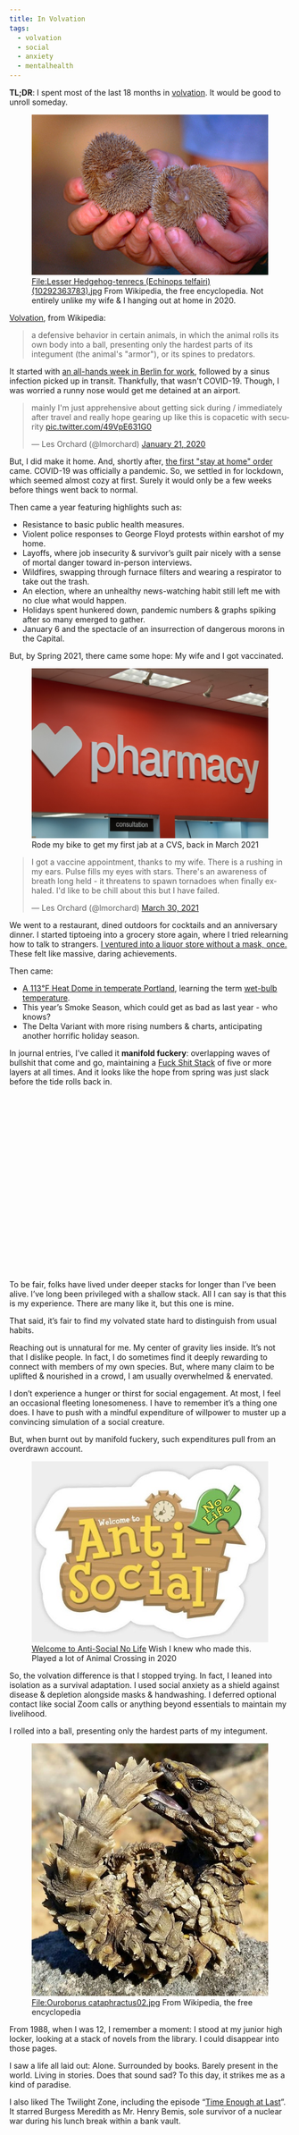 ```yaml
---
title: In Volvation
tags:
  - volvation
  - social
  - anxiety
  - mentalhealth
---
```


**TL;DR**: I spent most of the last 18 months in [volvation][]. It would be good to unroll someday.

<!--more-->

<figure>
<img src="./Lesser_Hedgehog.jpg"  class="fullwidth thumbnail" />
<figcaption><a href="https://en.wikipedia.org/wiki/File:Lesser_Hedgehog-tenrecs_(Echinops_telfairi)_(10292363783).jpg">File:Lesser Hedgehog-tenrecs (Echinops telfairi) (10292363783).jpg</a> From Wikipedia, the free encyclopedia. Not entirely unlike my wife & I hanging out at home in 2020.</figcaption>
</figure>

[Volvation], from Wikipedia:

[volvation]: https://en.wikipedia.org/wiki/Volvation

> a defensive behavior in certain animals, in which the animal rolls its own body into a ball, presenting only the hardest parts of its integument (the animal's "armor"), or its spines to predators.

It started with [an all-hands week in Berlin for work][berlin], followed by a sinus infection picked up in transit. Thankfully, that wasn't COVID-19. Though, I was worried a runny nose would get me detained at an airport.

[berlin]: https://wiki.mozilla.org/All_Hands/Berlin2020

<blockquote class="twitter-tweet"><p lang="en" dir="ltr">mainly I&#39;m just apprehensive about getting sick during / immediately after travel and really hope gearing up like this is copacetic with security <a href="https://t.co/49VpE631G0">pic.twitter.com/49VpE631G0</a></p>&mdash; Les Orchard (@lmorchard) <a href="https://twitter.com/lmorchard/status/1219706169029083136?ref_src=twsrc%5Etfw">January 21, 2020</a></blockquote>

But, I did make it home. And, shortly after, [the first "stay at home" order][stayhome] came. COVID-19 was officially a pandemic. So, we settled in for lockdown, which seemed almost cozy at first. Surely it would only be a few weeks before things went back to normal.

[stayhome]: https://www.opb.org/news/article/oregon-stay-at-home-order-coronavirus-covid-19-kate-brown/

Then came a year featuring highlights such as:

- Resistance to basic public health measures.
- Violent police responses to George Floyd protests within earshot of my home.
- Layoffs, where job insecurity & survivor’s guilt pair nicely with a sense of mortal danger toward in-person interviews.
- Wildfires, swapping through furnace filters and wearing a respirator to take out the trash.
- An election, where an unhealthy news-watching habit still left me with no clue what would happen.
- Holidays spent hunkered down, pandemic numbers & graphs spiking after so many emerged to gather.
- January 6 and the spectacle of an insurrection of dangerous morons in the Capital.

But, by Spring 2021, there came some hope: My wife and I got vaccinated.

<figure>
<img src="./pharmacy.jpg" />
<figcaption>Rode my bike to get my first jab at a CVS, back in March 2021</figcaption>
</figure>

<blockquote class="twitter-tweet"><p lang="en" dir="ltr">I got a vaccine appointment, thanks to my wife. There is a rushing in my ears. Pulse fills my eyes with stars. There&#39;s an awareness of breath long held - it threatens to spawn tornadoes when finally exhaled. I&#39;d like to be chill about this but I have failed.</p>&mdash; Les Orchard (@lmorchard) <a href="https://twitter.com/lmorchard/status/1376962089399414786?ref_src=twsrc%5Etfw">March 30, 2021</a></blockquote>

We went to a restaurant, dined outdoors for cocktails and an anniversary dinner. I started tiptoeing into a grocery store again, where I tried relearning how to talk to strangers. [I ventured into a liquor store without a mask, once.][liquor store] These felt like massive, daring achievements.

[liquor store]: https://twitter.com/lmorchard/status/1420132695145730048

Then came:

- [A 113℉ Heat Dome in temperate Portland][heat dome], learning the term [wet-bulb temperature][].
- This year’s Smoke Season, which could get as bad as last year - who knows?
- The Delta Variant with more rising numbers & charts, anticipating another horrific holiday season.

[heat dome]: https://www.theguardian.com/us-news/2021/jun/28/portland-seattle-heatwave-heat-dome-temperatures
[wet-bulb temperature]: https://en.wikipedia.org/wiki/Wet-bulb_temperature

In journal entries, I’ve called it **manifold fuckery**: overlapping waves of bullshit that come and go, maintaining a [Fuck Shit Stack][] of five or more layers at all times. And it looks like the hope from spring was just slack before the tide rolls back in.

[fuck shit stack]: https://www.youtube.com/watch?v=DW_7P8X9MUU

<figure class="video-container"><iframe class="lazyload" width="560" height="315" src="" data-src="//www.youtube.com/embed/DW_7P8X9MUU" frameborder="0" allowfullscreen></iframe></figure>

To be fair, folks have lived under deeper stacks for longer than I’ve been alive. I’ve long been privileged with a shallow stack. All I can say is that this is my experience. There are many like it, but this one is mine.

That said, it’s fair to find my volvated state hard to distinguish from usual habits.

Reaching out is unnatural for me. My center of gravity lies inside. It’s not that I dislike people. In fact, I do sometimes find it deeply rewarding to connect with members of my own species. But, where many claim to be uplifted & nourished in a crowd, I am usually overwhelmed & enervated.

I don’t experience a hunger or thirst for social engagement. At most, I feel an occasional fleeting lonesomeness. I have to remember it’s a thing one does. I have to push with a mindful expenditure of willpower to muster up a convincing simulation of a social creature.

But, when burnt out by manifold fuckery, such expenditures pull from an overdrawn account.

<figure>
<img src="./antisocial.jpg" />
<figcaption><a href="https://www.google.com/search?q=anti-social+no+life+animal+crossing">Welcome to Anti-Social No Life</a> Wish I knew who made this. Played a lot of Animal Crossing in 2020</figcaption>
</figure>

So, the volvation difference is that I stopped trying. In fact, I leaned into isolation as a survival adaptation. I used social anxiety as a shield against disease & depletion alongside masks & handwashing. I deferred optional contact like social Zoom calls or anything beyond essentials to maintain my livelihood.

I rolled into a ball, presenting only the hardest parts of my integument.

<figure>
<img src="./Ouroborus_cataphractus02.jpg" />
<figcaption><a href="https://en.wikipedia.org/wiki/File:Ouroborus_cataphractus02.jpg">File:Ouroborus cataphractus02.jpg</a> From Wikipedia, the free encyclopedia</figcaption>
</figure>

From 1988, when I was 12, I remember a moment: I stood at my junior high locker, looking at a stack of novels from the library. I could disappear into those pages.

I saw a life all laid out: Alone. Surrounded by books. Barely present in the world. Living in stories. Does that sound sad? To this day, it strikes me as a kind of paradise.

I also liked The Twilight Zone, including the episode “[Time Enough at Last][]”. It starred Burgess Meredith as Mr. Henry Bemis, sole survivor of a nuclear war during his lunch break within a bank vault.

[time enough at last]: https://www.youtube.com/watch?v=oLoNGRVeC7Y

<figure class="video-container"><iframe class="lazyload" width="560" height="315" src="" data-src="//www.youtube.com/embed/oLoNGRVeC7Y" frameborder="0" allowfullscreen></iframe></figure>

It was a rerun, already older than me. But, it seemed written just for me. Bemis was a bookish man, like me but grown up. After being tortured by everyone for his bumbling introversion, after wandering the nuclear wreckage, he finds an intact pile of library books. Time enough at last to do nothing but read. Then, his thick, heavy glasses fall off and shatter.

I thought the whole episode was cruel horror. But I did internalize something: I’d always need someone to fix my glasses. And someone to pay me for work, so I could buy books & glasses & food. Wild west mountain man legends notwithstanding, it seemed unlikely I could account for these things on my own. I couldn’t disappear so easily.

That realization itself didn’t make anything easier. It just convinced me of the need to reach out, despite the ease of curling up.

So, I think I need to de-volvate. It was meant to be temporary, anyway. Like what a hedgehog would do until it’s safe enough to resume snuffling through the world. It’s not entirely safe, but it never is. [So it goes.](https://www.theguardian.com/books/2007/apr/15/fiction.kurtvonnegut)

I’d like to write an optimistic conclusion here. Next steps in a decisive action plan. But, I don’t have a transformative one-weird-trick to resolve everything.

The best I can come up with is that I need to start trying again. Get back to pushing myself to attempt connections. Stay reasonably safe, yet reach out. Resist the urge to curl up, yet give myself a break when necessary. It’s an awkward, unsatisfying grind.

So, uh, yeah: [How're ya now?](https://www.youtube.com/watch?v=HZAz_MROU2I)

<figure class="video-container"><iframe class="lazyload" width="560" height="315" src="" data-src="//www.youtube.com/embed/HZAz_MROU2I" frameborder="0" allowfullscreen></iframe></figure>

<script async src="https://platform.twitter.com/widgets.js" charset="utf-8"></script> 
